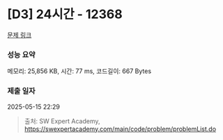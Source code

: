 # [D3] 24시간 - 12368 

[문제 링크](https://swexpertacademy.com/main/code/problem/problemDetail.do?contestProbId=AXsEBlLqedsDFARX) 

### 성능 요약

메모리: 25,856 KB, 시간: 77 ms, 코드길이: 667 Bytes

### 제출 일자

2025-05-15 22:29



> 출처: SW Expert Academy, https://swexpertacademy.com/main/code/problem/problemList.do